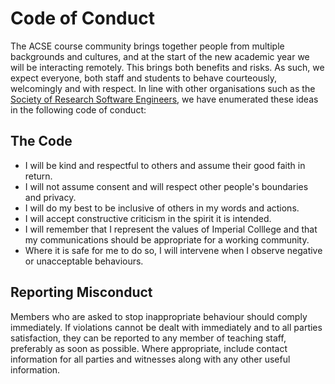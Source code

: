 # Code of Conduct

The ACSE course community brings together people from multiple backgrounds and cultures, and at the start of the new academic year we will be interacting remotely. This brings both benefits and risks. As such, we expect everyone, both staff and students to behave courteously, welcomingly and with respect. In line with other organisations such as the [Society of Research Software Engineers](https://society-rse.org/about/code-of-conduct/), we have enumerated these ideas in the following code of conduct:

## The Code

- I will be kind and respectful to others and assume their good faith in return.
- I will not assume consent and will respect other people's boundaries and privacy.
- I will do my best to be inclusive of others in my words and actions.
- I will accept constructive criticism in the spirit it is intended.
- I will remember that I represent the values of Imperial Colllege and that my communications should be appropriate for a working community.
- Where it is safe for me to do so, I will intervene when I observe negative or unacceptable behaviours.

## Reporting Misconduct

Members who are asked to stop inappropriate behaviour should comply immediately. If violations cannot be dealt with immediately and to all parties satisfaction, they can be reported to any member of teaching staff, preferably as soon as possible. Where appropriate, include contact information for all parties and witnesses along with any other useful information.
